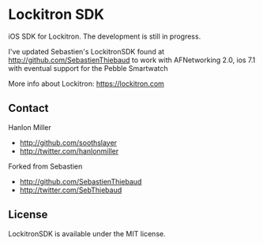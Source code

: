 # Lockitron SDK

iOS SDK for Lockitron. The development is still in progress. 

I've updated Sebastien's LockitronSDK found at http://github.com/SebastienThiebaud to work with AFNetworking 2.0, ios 7.1 with eventual support for the Pebble Smartwatch

More info about Lockitron: https://lockitron.com

## Contact

Hanlon Miller
- http://github.com/soothslayer
- http://twitter.com/hanlonmiller

Forked from Sebastien
- http://github.com/SebastienThiebaud
- http://twitter.com/SebThiebaud

## License

LockitronSDK is available under the MIT license.


